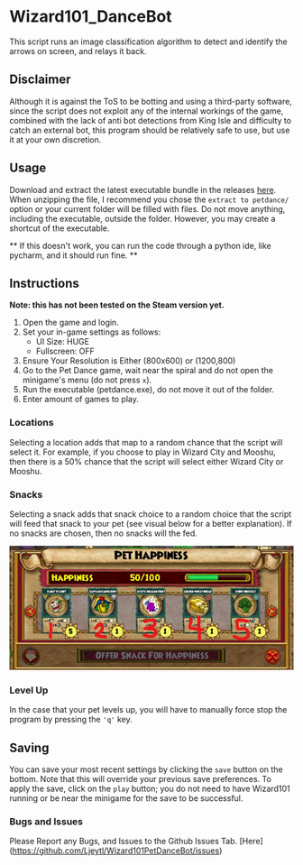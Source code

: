 # Wizard101_DanceBot

This script runs an image classification algorithm to detect and identify the arrows on screen, and relays it back.

## Disclaimer

Although it is against the ToS to be botting and using a third-party software, since the script does not exploit any of the internal workings of the game, combined with the lack of anti bot detections from King Isle and difficulty to catch an external bot, this program should be relatively safe to use, but use it at your own discretion.

## Usage

Download and extract the latest executable bundle in the releases [here](https://github.com/Ljeytl/Wizard101PetDanceBot/releases). When unzipping the file, I recommend you chose the `extract to petdance/` option or your current folder will be filled with files. Do not move anything, including the executable, outside the folder. However, you may create a shortcut of the executable.

** If this doesn't work, you can run the code through a python ide, like pycharm, and it should run fine. **

## Instructions

**Note: this has not been tested on the Steam version yet.**

1. Open the game and login.
1. Set your in-game settings as follows:
   * UI Size: HUGE
   * Fullscreen: OFF
1. Ensure Your Resolution is Either (800x600) or (1200,800)
1. Go to the Pet Dance game, wait near the spiral and do not open the minigame's menu (do not press `x`).
1. Run the executable (petdance.exe), do not move it out of the folder.
1. Enter amount of games to play.

### Locations

Selecting a location adds that map to a random chance that the script will select it. For example, if you choose to play in Wizard City and Mooshu, then there is a 50% chance that the script will select either Wizard City or Mooshu.

### Snacks

Selecting a snack adds that snack choice to a random choice that the script will feed that snack to your pet (see visual below for a better explanation). If no snacks are chosen, then no snacks will the fed.

![Snack menu in Wizard101](assets/snacktutorial.jpg)

### Level Up

In the case that your pet levels up, you will have to manually force stop the program by pressing the `'q'` key.

## Saving

You can save your most recent settings by clicking the `save` button on the bottom. Note that this will override your previous save preferences. To apply the save, click on the `play` button; you do not need to have Wizard101 running or be near the minigame for the save to be successful.

### Bugs and Issues
Please Report any Bugs, and Issues to the Github Issues Tab. [Here] (https://github.com/Ljeytl/Wizard101PetDanceBot/issues)
